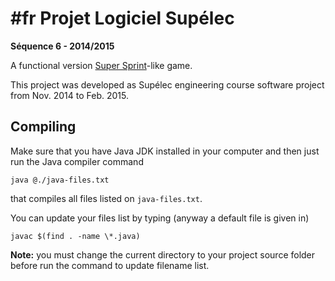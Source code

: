 # \#fr Projet Logiciel Supélec
**Séquence 6 - 2014/2015**

A functional version [Super Sprint](http://www.giantbomb.com/super-sprint/3030-2776/)-like game.

This project was developed as Supélec engineering course software project from Nov. 2014 to Feb. 2015.

## Compiling ##

Make sure that you have Java JDK installed in your computer and then just run the Java compiler command
```
java @./java-files.txt
```
that compiles all files listed on `java-files.txt`.

You can update your files list by typing (anyway a default file is given in)
```
javac $(find . -name \*.java)
```
**Note:** you must change the current directory to your project source folder before run the command to update filename list.
